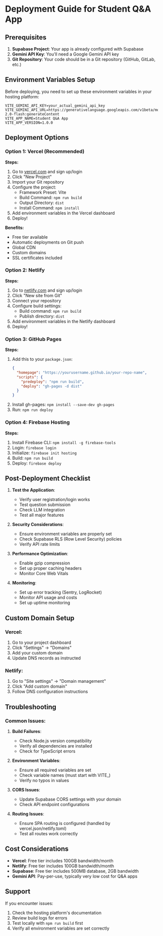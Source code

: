 # Deployment Guide for Student Q&A App

## Prerequisites

1. **Supabase Project**: Your app is already configured with Supabase
2. **Gemini API Key**: You'll need a Google Gemini API key
3. **Git Repository**: Your code should be in a Git repository (GitHub, GitLab, etc.)

## Environment Variables Setup

Before deploying, you need to set up these environment variables in your hosting platform:

```
VITE_GEMINI_API_KEY=your_actual_gemini_api_key
VITE_GEMINI_API_URL=https://generativelanguage.googleapis.com/v1beta/models/gemini-2.0-flash:generateContent
VITE_APP_NAME=Student Q&A App
VITE_APP_VERSION=1.0.0
```

## Deployment Options

### Option 1: Vercel (Recommended)

**Steps:**
1. Go to [vercel.com](https://vercel.com) and sign up/login
2. Click "New Project"
3. Import your Git repository
4. Configure the project:
   - Framework Preset: Vite
   - Build Command: `npm run build`
   - Output Directory: `dist`
   - Install Command: `npm install`
5. Add environment variables in the Vercel dashboard
6. Deploy!

**Benefits:**
- Free tier available
- Automatic deployments on Git push
- Global CDN
- Custom domains
- SSL certificates included

### Option 2: Netlify

**Steps:**
1. Go to [netlify.com](https://netlify.com) and sign up/login
2. Click "New site from Git"
3. Connect your repository
4. Configure build settings:
   - Build command: `npm run build`
   - Publish directory: `dist`
5. Add environment variables in the Netlify dashboard
6. Deploy!

### Option 3: GitHub Pages

**Steps:**
1. Add this to your `package.json`:
   ```json
   {
     "homepage": "https://yourusername.github.io/your-repo-name",
     "scripts": {
       "predeploy": "npm run build",
       "deploy": "gh-pages -d dist"
     }
   }
   ```
2. Install gh-pages: `npm install --save-dev gh-pages`
3. Run: `npm run deploy`

### Option 4: Firebase Hosting

**Steps:**
1. Install Firebase CLI: `npm install -g firebase-tools`
2. Login: `firebase login`
3. Initialize: `firebase init hosting`
4. Build: `npm run build`
5. Deploy: `firebase deploy`

## Post-Deployment Checklist

1. **Test the Application**:
   - Verify user registration/login works
   - Test question submission
   - Check LLM integration
   - Test all major features

2. **Security Considerations**:
   - Ensure environment variables are properly set
   - Check Supabase RLS (Row Level Security) policies
   - Verify API rate limits

3. **Performance Optimization**:
   - Enable gzip compression
   - Set up proper caching headers
   - Monitor Core Web Vitals

4. **Monitoring**:
   - Set up error tracking (Sentry, LogRocket)
   - Monitor API usage and costs
   - Set up uptime monitoring

## Custom Domain Setup

### Vercel:
1. Go to your project dashboard
2. Click "Settings" → "Domains"
3. Add your custom domain
4. Update DNS records as instructed

### Netlify:
1. Go to "Site settings" → "Domain management"
2. Click "Add custom domain"
3. Follow DNS configuration instructions

## Troubleshooting

### Common Issues:

1. **Build Failures**:
   - Check Node.js version compatibility
   - Verify all dependencies are installed
   - Check for TypeScript errors

2. **Environment Variables**:
   - Ensure all required variables are set
   - Check variable names (must start with VITE_)
   - Verify no typos in values

3. **CORS Issues**:
   - Update Supabase CORS settings with your domain
   - Check API endpoint configurations

4. **Routing Issues**:
   - Ensure SPA routing is configured (handled by vercel.json/netlify.toml)
   - Test all routes work correctly

## Cost Considerations

- **Vercel**: Free tier includes 100GB bandwidth/month
- **Netlify**: Free tier includes 100GB bandwidth/month
- **Supabase**: Free tier includes 500MB database, 2GB bandwidth
- **Gemini API**: Pay-per-use, typically very low cost for Q&A apps

## Support

If you encounter issues:
1. Check the hosting platform's documentation
2. Review build logs for errors
3. Test locally with `npm run build` first
4. Verify all environment variables are set correctly
